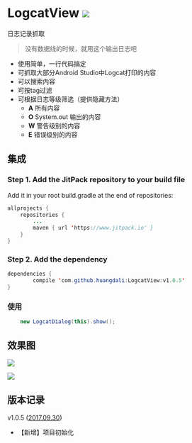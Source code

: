 # LogcatView [![](https://www.jitpack.io/v/huangdali/LogcatView.svg)](https://www.jitpack.io/#huangdali/LogcatView)

日志记录抓取

> 没有数据线的时候，就用这个输出日志吧

- 使用简单，一行代码搞定
- 可抓取大部分Android Studio中Logcat打印的内容
- 可以搜索内容
- 可按tag过滤
- 可根据日志等级筛选（提供隐藏方法）
    - **A**  所有内容
    - **O**  System.out 输出的内容
    - **W**  警告级别的内容
    - **E**  错误级别的内容

## 集成

### Step 1. Add the JitPack repository to your build file

Add it in your root build.gradle at the end of repositories:

```java
allprojects {
    repositories {
        ...
        maven { url 'https://www.jitpack.io' }
    }
}
```

### Step 2. Add the dependency

```java
dependencies {
        compile 'com.github.huangdali:LogcatView:v1.0.5'
}
```

### 使用
```java
    new LogcatDialog(this).show();
```

## 效果图
![](https://github.com/huangdali/LogcatView/blob/master/all.png)


![](https://github.com/huangdali/LogcatView/blob/master/search.png)

## 版本记录

v1.0.5 ([2017.09.30]())
- 【新增】项目初始化